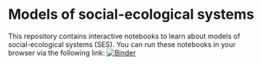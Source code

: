 # Models of social-ecological systems

This repository contains interactive notebooks to learn about models of social-ecological systems (SES). You can run these notebooks in your browser via the following link: [![Binder](https://mybinder.org/badge_logo.svg)](https://mybinder.org/v2/gh/JoelForamitti/ses_models/HEAD)